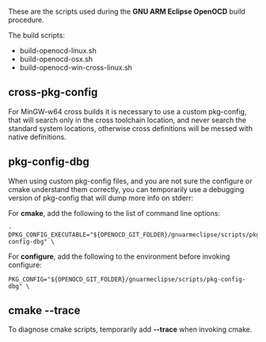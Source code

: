 These are the scripts used during the **GNU ARM Eclipse OpenOCD** build procedure.

The build scripts:

* build-openocd-linux.sh
* build-openocd-osx.sh
* build-openocd-win-cross-linux.sh

## cross-pkg-config

For MinGW-w64 cross builds it is necessary to use a custom pkg-config, that will search only in the cross toolchain location, and never search the standard system locations, otherwise cross definitions will be messed with native definitions.

## pkg-config-dbg 

When using custom pkg-config files, and you are not sure the configure or cmake understand them correctly, you can temporarily use a debugging version of pkg-config that will dump more info on stderr:

For **cmake**, add the following to the list of command line options:

	-DPKG_CONFIG_EXECUTABLE="${OPENOCD_GIT_FOLDER}/gnuarmeclipse/scripts/pkg-config-dbg" \

For **configure**, add the following to the environment before invoking configure:

	PKG_CONFIG="${OPENOCD_GIT_FOLDER}/gnuarmeclipse/scripts/pkg-config-dbg" \

## cmake --trace

To diagnose cmake scripts, temporarily add **--trace** when invoking cmake.

